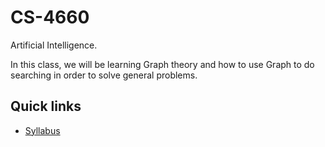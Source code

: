 # CS-4660

Artificial Intelligence.

In this class, we will be learning Graph theory and how to use Graph to do searching in order to solve general problems.

## Quick links

* [Syllabus](SYLLABUS.md)
